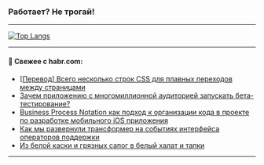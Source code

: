 ### Работает? Не трогай!

---
<!--
#### 🛠️ Technical stack:

![Java](https://img.shields.io/badge/Java-informational?logo=Oracle&style=flat&logoColor=white&color=FF4500)
![Kotlin](https://img.shields.io/badge/Kotlin-informational?logo=Kotlin&style=flat&logoColor=white&color=774D97)
![TS](https://img.shields.io/badge/TypeScript-informational?logo=typeScript&style=flat&logoColor=black&color=017acc)
![Python](https://img.shields.io/badge/Python-informational?logo=Python&style=flat&logoColor=black&color=ffdd54) <br>
![Spring](https://img.shields.io/badge/Spring-informational?logo=Spring&style=flat&logoColor=white&color=6DB33F) 
![SpringBoot](https://img.shields.io/badge/SpringBoot-informational?logo=SpringBoot&style=flat&logoColor=white&color=6DB33F)
![Nest](https://img.shields.io/badge/NestJS-informational?logo=NestJS&style=flat&logoColor=white&color=E0234E) 
![NodeJS](https://img.shields.io/badge/NodeJS-informational?logo=node.js&style=flat&logoColor=white&color=70A760)<br>
![PostgreSQL](https://img.shields.io/badge/PostgreSQL-informational?logo=PostgreSQL&style=flat&logoColor=white&color=DAA520)
![MongoDB](https://img.shields.io/badge/MongoDB-informational?logo=MongoDB&style=flat&logoColor=white&color=870000)
![Apache](https://img.shields.io/badge/Apache-informational?logo=apache&style=flat&logoColor=white&color=f74e28)

___ 
-->

<!--- #### 🛠️ : --->

[![Top Langs](https://github-readme-stats-82jvfl3w3-advtsettinggmailcoms-projects.vercel.app/api/top-langs/?username=zloylis&langs_count=10&hide_title=true&title_color=e6edf3&size_weight=0.5&count_weight=0.5&layout=compact&hide_progress=true&hide_border=true&theme=dracula)](https://github.com/zloylis)

<!---


####  :octocat:&nbsp;&nbsp; Статистика:

![GitHub stats](https://github-readme-stats-u2qms2cxw-advtsettinggmailcoms-projects.vercel.app/api?username=zloylis&show_icons=true&hide_border=true&theme=dracula&title_color=e6edf3&include_all_commits=true&count_private=true&hide_rank=false&hide_title=true&rank_icon=github)
-->
---

#### 💬 Свежее с habr.com:

<!-- BLOG-POST-LIST:START -->
- [[Перевод] Всего несколько строк CSS для плавных переходов между страницами](https://habr.com/ru/companies/ruvds/articles/865580/?utm_source=habrahabr&utm_medium=rss&utm_campaign=865580)
- [Зачем приложению с многомиллионной аудиторией запускать бета-тестирование?](https://habr.com/ru/companies/x5digital/articles/866384/?utm_source=habrahabr&utm_medium=rss&utm_campaign=866384)
- [Business Process Notation как подход к организации кода в проекте по разработке мобильного iOS приложения](https://habr.com/ru/articles/866376/?utm_source=habrahabr&utm_medium=rss&utm_campaign=866376)
- [Как мы развернули трансформер на событиях интерфейса операторов поддержки](https://habr.com/ru/companies/oleg-bunin/articles/866362/?utm_source=habrahabr&utm_medium=rss&utm_campaign=866362)
- [Из белой каски и грязных сапог в белый халат и тапки](https://habr.com/ru/companies/programbank/articles/866348/?utm_source=habrahabr&utm_medium=rss&utm_campaign=866348)
<!-- BLOG-POST-LIST:END -->

---
